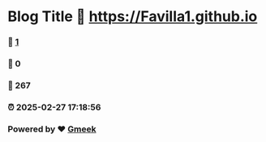 # Blog Title :link: https://Favilla1.github.io 
### :page_facing_up: [1](https://Favilla1.github.io/tag.html) 
### :speech_balloon: 0 
### :hibiscus: 267 
### :alarm_clock: 2025-02-27 17:18:56 
### Powered by :heart: [Gmeek](https://github.com/Meekdai/Gmeek)
